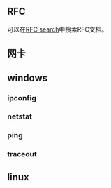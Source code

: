 ## RFC

可以在[RFC search](http://www.rfc-editor.org/search/rfc_search.php)中搜索RFC文档。

## 网卡

## windows

### ipconfig

### netstat

### ping

### traceout

## linux